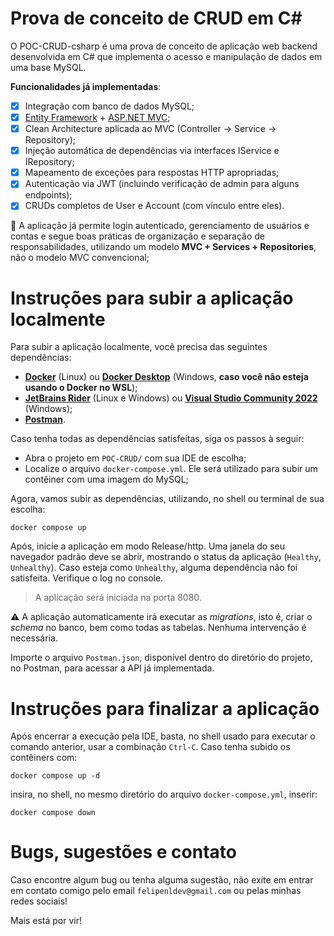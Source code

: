 # Prova de conceito de CRUD em C#

O POC-CRUD-csharp é uma prova de conceito de aplicação web backend desenvolvida em C# que implementa o acesso e manipulação de dados em uma base MySQL.

**Funcionalidades já implementadas**:

* [x] Integração com banco de dados MySQL;
* [x] [Entity Framework](https://learn.microsoft.com/en-us/ef/) + [ASP.NET MVC](https://dotnet.microsoft.com/en-us/apps/aspnet/mvc);
* [x] Clean Architecture aplicada ao MVC (Controller → Service → Repository);
* [x] Injeção automática de dependências via interfaces IService e IRepository;
* [x] Mapeamento de exceções para respostas HTTP apropriadas;
* [x] Autenticação via JWT (incluindo verificação de admin para alguns endpoints);
* [x] CRUDs completos de User e Account (com vínculo entre eles).

🔐 A aplicação já permite login autenticado, gerenciamento de usuários e contas e segue boas práticas de organização e separação de responsabilidades, utilizando um modelo **MVC + Services + Repositories**, não o modelo MVC convencional;

# Instruções para subir a aplicação localmente

Para subir a aplicação localmente, você precisa das seguintes dependências:

* [**Docker**](https://docs.docker.com/engine/install/) (Linux) ou [**Docker Desktop**](https://docs.docker.com/desktop/setup/install/windows-install/) (Windows, **caso você não esteja usando o Docker no WSL**);
* [**JetBrains Rider**](https://www.jetbrains.com/rider/) (Linux e Windows) ou [**Visual Studio Community 2022**](https://visualstudio.microsoft.com/pt-br/vs/community/) (Windows);
* [**Postman**](https://www.postman.com/downloads/).

Caso tenha todas as dependências satisfeitas, siga os passos à seguir:

* Abra o projeto em `POC-CRUD/` com sua IDE de escolha;
* Localize o arquivo `docker-compose.yml`. Ele será utilizado para subir um contêiner com uma imagem do MySQL;

Agora, vamos subir as dependências, utilizando, no shell ou terminal de sua escolha:

```shell
docker compose up
```

Após, inicie a aplicação em modo Release/http. Uma janela do seu navegador padrão deve se abrir, mostrando o status da aplicação (`Healthy`, `Unhealthy`). Caso esteja como `Unhealthy`, alguma dependência não foi satisfeita. Verifique o log no console.

> A aplicação será iniciada na porta 8080.

:warning: A aplicação automaticamente irá executar as *migrations*, isto é, criar o *schema* no banco, bem como todas as tabelas. Nenhuma intervenção é necessária.

Importe o arquivo `Postman.json`, disponível dentro do diretório do projeto, no Postman, para acessar a API já implementada.

# Instruções para finalizar a aplicação

Após encerrar a execução pela IDE, basta, no shell usado para executar o comando anterior, usar a combinação `Ctrl-C`. Caso tenha subido os contêiners com:

```shell
docker compose up -d
``` 

insira, no shell, no mesmo diretório do arquivo `docker-compose.yml`, inserir:

```shell
docker compose down
``` 

# Bugs, sugestões e contato

Caso encontre algum bug ou tenha alguma sugestão, não exite em entrar em contato comigo pelo email `felipenldev@gmail.com` ou
pelas minhas redes sociais!

Mais está por vir!

